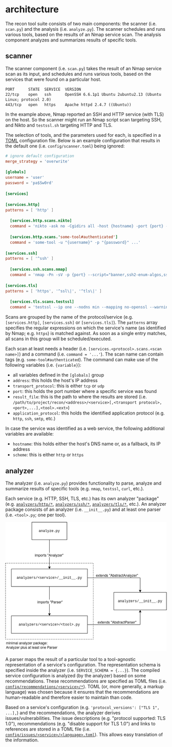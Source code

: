# architecture

The recon tool suite consists of two main components: the scanner (i.e. `scan.py`) and the analysis (i.e. `analyze.py`).
The scanner schedules and runs various tools, based on the results of an Nmap service scan.
The analysis component analyzes and summarizes results of specific tools.

## scanner

The scanner component (i.e. `scan.py`) takes the result of an Nmap service scan as its input, and schedules and runs various tools, based on the services that were found on a particular host.

```text
PORT      STATE  SERVICE  VERSION
22/tcp    open   ssh      OpenSSH 6.6.1p1 Ubuntu 2ubuntu2.13 (Ubuntu Linux; protocol 2.0)
443/tcp   open   https    Apache httpd 2.4.7 ((Ubuntu))
```

In the example above, Nmap reported an SSH and HTTP service (with TLS) on the host.
So the scanner might run an Nmap script scan targeting SSH, and Nikto and `testssl.sh` targeting HTTP and TLS.

The selection of tools, and the parameters used for each, is specified in a [TOML](https://toml.io/en/) configuration file.
Below is an example configuration that results in the default one (i.e. `config/scanner.toml`) being ignored:

```toml
# ignore default configuration
merge_strategy = 'overwrite'

[globals]
username = 'user'
password = 'pa$Sw0rd'

[services]

[services.http]
patterns = [ 'http' ]

  [services.http.scans.nikto]
  command = 'nikto -ask no -Cgidirs all -host {hostname} -port {port} -nointeractive -Format xml -output "{result_file}.xml" 2>&1 | tee "{result_file}.log"'
  
  [services.http.scans.'some-tool#authenticated']
  command = 'some-tool -u "{username}" -p "{password}" ...'

[services.ssh]
patterns = [ '^ssh' ]

  [services.ssh.scans.nmap]
  command = 'nmap -Pn -sV -p {port} --script="banner,ssh2-enum-algos,ssh-hostkey,ssh-auth-methods" -oN "{result_file}.log" -oX "{result_file}.xml" {address}'

[services.tls]
patterns = [ 'https', '^ssl\|', '^tls\|' ]

  [services.tls.scans.testssl]
  command = 'testssl --ip one --nodns min --mapping no-openssl --warnings off --connect-timeout 60 --openssl-timeout 60 --logfile "{result_file}.log" --jsonfile "{result_file}.json" {hostname}:{port}'
```

Scans are grouped by the name of the protocol/service (e.g. `[services.http]`, `[services.ssh]` or `[services.tls]`).
The `patterns` array specifies the regular expressions on which the service's name (as identified by Nmap; e.g. `https`) is matched against.
As soon as a single entry matches, all scans in this group will be scheduled/executed.

Each scan at least needs a header (i.e. `[services.<protocol>.scans.<scan name>]`) and a command (i.e. `command = '...'`).
The scan name can contain tags (e.g. `some-tool#authenticated`).
The command can make use of the following variables (i.e. `{variable}`):

* all variables defined in the `[globals]` group
* `address`: this holds the host's IP address
* `transport_protocol`: this is either `tcp` or `udp`
* `port`: this holds the port number where a specific service was found
* `result_file`: this is the path to where the results are stored (i.e. `/path/to/project/recon/<address>/<service>[,<transport protocol>,<port>,...],<tool>.<ext>`)
* `application_protocol`: this holds the identified application protocol (e.g. `http`, `ssh`, `smtp`, etc.)

In case the service was identified as a web service, the following additional variables are available:

* `hostname`: this holds either the host's DNS name or, as a fallback, its IP address
* `scheme`: this is either `http` or `https`

## analyzer

The analyzer (i.e. `analyze.py`) provides functionality to parse, analyze and summarize results of specific tools (e.g. `nmap`, `testssl`, `curl`, etc.).

Each service (e.g. HTTP, SSH, TLS, etc.) has its own analyzer "package" (e.g. [`analyzers/http/*`](../analyzers/http/), [`analyzers/ssh/*`](../analyzers/ssh/),  [`analyzers/tls/*`](../analyzers/tls/), etc.).
An analyzer package consists of an analyzer (i.e. `__init__.py`) and at least one parser (i.e. `<tool>.py`; one per tool).

![component diagram](analyzer.drawio.png)

A parser maps the result of a particular tool to a tool-agnostic representation of a service's configuration.
The representation schema is specified inside the analyzer (i.e. `SERVICE_SCHEMA = {...}`).
The compiled service configuration is analyzed (by the analyzer) based on some recommendations.
These recommendations are specified as TOML files (i.e. [`config/recommendations/<service>/*`](../config/recommendations/)).
TOML (or, more generally, a markup language) was chosen because it ensures that the recommendations are human-readable and therefore easier to maintain than code.

Based on a service's configuration (e.g. `'protocol_versions': ["TLS 1", ...],`) and the recommendations, the analyzer derives issues/vulnerabilities.
The issue descriptions (e.g. "protocol supported: TLS 1.0"), recommendations (e.g. "disable support for TLS 1.0") and links to references are stored in a TOML file (i.e. [`config/issues/<service>/<language>.toml`](../config/issues/)).
This allows easy translation of the information.
